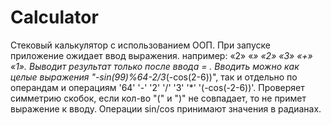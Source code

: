 # Calculator

Стековый калькулятор с использованием ООП.
При запуске приложение ожидает ввод выражения. например: «2» «*» «2» «3» «+» «1». Выводит результат только после ввода = .
Вводить можно как целые выражения "-sin(99)%64-2/3*(-cos(2-6))", так и отдельно по операндам и операциям '64' '-' '2' '/' '3' '*' '(-cos(-2-6))'. Проверяет симметрию скобок, если кол-во "(" и ")" не совпадает, то не примет выражение к вводу. Операции sin/cos принимают значения в радианах.
